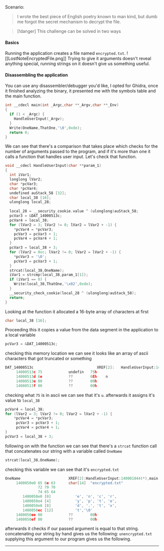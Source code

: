 Scenario:
> I wrote the best piece of English poetry known to man kind, but dumb me forgot the secret mechanism to decrypt the file.

>[!danger] This challenge can be solved in two ways
#### Basics
Running the application creates a file named `encrypted.txt`.
![[LostNoteEncryptedFile.png]]
Trying to give it arguments doesn't reveal anything special, running strings on it doesn't give us something useful.
#### Disassembling the application
You can use any disassembler/debugger you'd like, I opted for Ghidra, once it finished analyzing the binary, it presented me with the symbols table and the main function.
```c
int __cdecl main(int _Argc,char **_Argv,char **_Env)
{
  if (1 < _Argc) {
    HandleUserInput(_Argv);
  }
  Write(OneName,ThatOne,'\0',0xde);
  return 0;
}
```
We can see that there's a comparison that takes place which checks for the number of arguments passed to the program, and if it's more than one it calls a function that handles user input.
Let's check that function.
```c
void __cdecl HandleUserInput(char **param_1)
{
  int iVar1;
  longlong lVar2;
  char *pcVar3;
  char *pcVar4;
  undefined auStack_58 [32];
  char local_38 [16];
  ulonglong local_28;
  
  local_28 = __security_cookie.value ^ (ulonglong)auStack_58;
  pcVar3 = &DAT_14000513c;
  pcVar4 = local_38;
  for (lVar2 = 3; lVar2 != 0; lVar2 = lVar2 + -1) {
    *pcVar4 = *pcVar3;
    pcVar3 = pcVar3 + 1;
    pcVar4 = pcVar4 + 1;
  }
  pcVar3 = local_38 + 3;
  for (lVar2 = 0xc; lVar2 != 0; lVar2 = lVar2 + -1) {
    *pcVar3 = '\0';
    pcVar3 = pcVar3 + 1;
  }
  strcat(local_38,OneName);
  iVar1 = strcmp(local_38,param_1[1]);
  if (iVar1 == 0) {
    Write(local_38,ThatOne,'\x02',0xde);
  }
  __security_check_cookie(local_28 ^ (ulonglong)auStack_58);
  return;
}
```
Looking at the function it allocated a 16-byte array of characters at first
```c
char local_38 [16];
```
Proceeding this it copies a value from the data segment in the application to a local variable
```c
pcVar3 = &DAT_14000513c;
```
checking this memory location we can see it looks like an array of ascii characters that got truncated or something
```c
DAT_14000513c                             XREF[2]:   HandleUserInput:14000101f(*),HandleUserInput:140001031(R)  
     14000513c 75            undefin   75h
     14000513d 6e            ??        6Eh    n
     14000513e 00            ??        00h
     14000513f 00            ??        00h
```
checking what `75` is in ascii we can see that it's `u`.
afterwards it assigns it's value to `local_38`
```c
pcVar4 = local_38;
for (lVar2 = 3; lVar2 != 0; lVar2 = lVar2 + -1) {
	*pcVar4 = *pcVar3;
     pcVar3 = pcVar3 + 1;
     pcVar4 = pcVar4 + 1;
}
pcVar3 = local_38 + 3;
```
following on with the function we can see that there's a `strcat` function call that concatenates our string with a variable called `OneName`
```c
strcat(local_38,OneName);
```
checking this variable we can see that it's `encrypted.txt`
```c
OneName                      XREF[2]:HandleUserInput:140001044(*),main:1400012ae(*)
     1400050e0 65 6e 63      char[14]  "encrypted.txt"
               72 79 70 
               74 65 64
        1400050e0 [0]           'e', 'n', 'c', 'r',
        1400050e4 [4]           'y', 'p', 't', 'e',
        1400050e8 [8]           'd', '.', 't', 'x',
        1400050ec [12]          't','\0'
     1400050ee 00            ??        00h
     1400050ef 00            ??        00h
```
afterwards it checks if our passed argument is equal to that string.
concatenating our string by hand gives us the following:
`unencrypted.txt`
supplying this argument to our program gives us the following.
___
